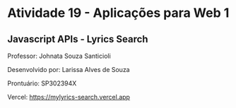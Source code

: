 # Atividade 19 - Aplicações para Web 1

## Javascript APIs - Lyrics Search

Professor: Johnata Souza Santicioli

Desenvolvido por: Larissa Alves de Souza

Prontuário: SP302394X

Vercel: https://mylyrics-search.vercel.app

